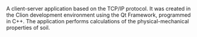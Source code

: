 A client-server application based on the TCP/IP protocol. 
It was created in the Clion development environment using the Qt Framework, programmed in C++. The application performs calculations of the physical-mechanical properties of soil.